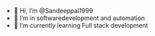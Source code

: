 - 👋 Hi, I’m @Sandeeppal1999
- 👀 I’m in softwaredevelopment and automation
- 🌱 I’m currently learning Full stack development

<!---
Sandeeppal1999/Sandeeppal1999 is a ✨ special ✨ repository because its `README.md` (this file) appears on your GitHub profile.
You can click the Preview link to take a look at your changes.
--->
